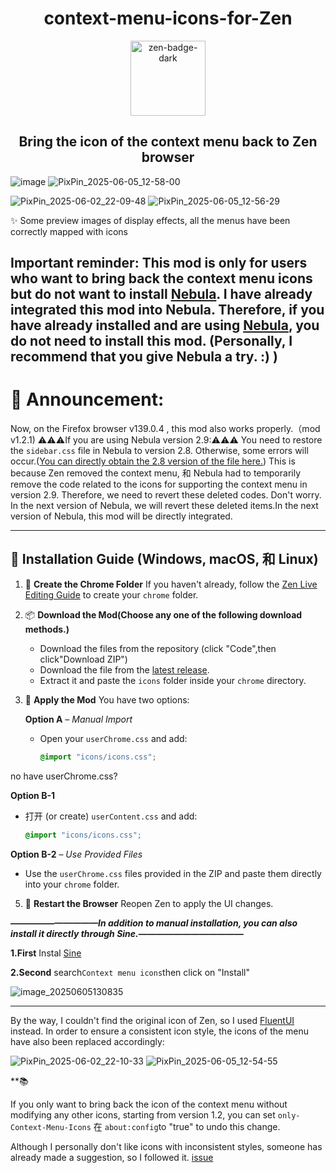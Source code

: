 <h1 align="center">context-menu-icons-for-Zen</h1>
<div align="center">
    <a href="https://zen-browser.app/">
        <img width="120" alt="zen-badge-dark" src="https://github.com/user-attachments/assets/d6ab3ddf-6630-4062-92d0-22497d2a3f9a" />
    </a>
</div>

<h2 align="center">Bring the icon of the context menu back to Zen browser</h2>

![image](https://github.com/user-attachments/assets/0e939644-34fc-4284-b0de-3c062be2bf3a)
![PixPin_2025-06-05_12-58-00](https://github.com/user-attachments/assets/bb940cbf-70ad-4705-9805-eff50b945e52)

![PixPin_2025-06-02_22-09-48](https://github.com/user-attachments/assets/c0461249-4f38-46da-bb25-62f3568a943d)
![PixPin_2025-06-05_12-56-29](https://github.com/user-attachments/assets/9fe910ac-2736-47e4-b3ef-fc4ed81b796c)

✨ Some preview images of display effects, all the menus have been correctly mapped with icons

## Important reminder: This mod is only for users who want to bring back the context menu icons but do not want to install [Nebula](https://github.com/JustAdumbPrsn/Zen-Nebula). I have already integrated this mod into Nebula. Therefore, if you have already installed and are using [Nebula](https://github.com/JustAdumbPrsn/Zen-Nebula), you do not need to install this mod. (Personally, I recommend that you give Nebula a try. :) ) 
# 🚀 Announcement:
Now, on the Firefox browser v139.0.4 , this mod also works properly.（mod v1.2.1)
 ⚠️⚠️⚠️If you are using Nebula version 2.9:⚠️⚠️⚠️
You need to restore the `sidebar.css` file in Nebula to version 2.8. Otherwise, some errors will occur.([You can directly obtain the 2.8 version of the file here.](https://github.com/1247343406/context-menu-icons-for-Zen/blob/1fbf240bb748cd7c6e0b370890d5a1d8da1a5d07/Sidebar.css)) This is because Zen removed the context menu, 和 Nebula had to temporarily remove the code related to the icons for supporting the context menu in version 2.9. Therefore, we need to revert these deleted codes. Don't worry. In the next version of Nebula, we will revert these deleted items.In the next version of Nebula, this mod will be directly integrated.



---

## 🔖 **Installation Guide** (Windows, macOS, 和 Linux)


1. 📁 **Create the Chrome Folder**
   If you haven't already, follow the [Zen Live Editing Guide](https://docs.zen-browser.app/guides/live-editing) to create your `chrome` folder.

2. 📦 **Download the Mod(Choose any one of the following download methods.)**
   - Download the files from the repository (click "Code",then click"Download ZIP")
   - Download the file from the [latest release](https://github.com/1247343406/context-menu-icons-for-Zen/releases).
   - Extract it and paste the `icons` folder inside your `chrome` directory.

4. 🧩 **Apply the Mod**
   You have two options:

   **Option A** – *Manual Import*
   - Open your `userChrome.css` and add:
     ```css
     @import "icons/icons.css";
     ```
  no have userChrome.css?
  
  **Option B-1**
   - 打开 (or create) `userContent.css` and add:
     ```css
     @import "icons/icons.css";
     ```
   **Option B-2** – *Use Provided Files*
   - Use the `userChrome.css`  files provided in the ZIP and paste them directly into your `chrome` folder.

5. 🔄 **Restart the Browser**
   Reopen Zen to apply the UI changes.
   
***——————————In addition to manual installation, you can also install it directly through Sine.————————————***

**1.First**
       Instal [Sine](https://github.com/CosmoCreeper/Sine)
       
**2.Second**
   search`Context menu icons`then click on "Install"
   
![image_20250605130835](https://github.com/user-attachments/assets/bfcefded-71e2-45bc-9aef-0f8c4c47c1d7)

---
By the way, I couldn't find the original icon of Zen, so I used  [FluentUI](https://github.com/microsoft/fluentui-system-icons) instead.
In order to ensure a consistent icon style, the icons of the menu have also been replaced accordingly:

![PixPin_2025-06-02_22-10-33](https://github.com/user-attachments/assets/2d450fdd-5b3b-4ff3-a9e2-823c35e23009)
![PixPin_2025-06-05_12-54-55](https://github.com/user-attachments/assets/4d870447-a329-4682-8e5e-b50b53e44627)

**📚

If you only want to bring back the icon of the context menu without modifying any other icons, starting from version 1.2, you can set `only-Context-Menu-Icons` 在 `about:config`to "true" to undo this change.

Although I personally don't like icons with inconsistent styles, someone has already made a suggestion, so I followed it. [issue]([https://github.com/CosmoCreeper/Sine](https://github.com/JustAdumbPrsn/Zen-Nebula/pull/142#issuecomment-2943082241))
